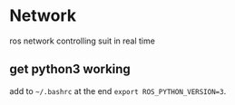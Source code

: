 # Network

ros network controlling suit in real time

## get python3 working

add to `~/.bashrc` at the end `export ROS_PYTHON_VERSION=3`.
